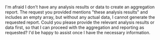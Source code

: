 I'm afraid I don't have any analysis results or data to create an aggregation report. The request you provided mentions "these analysis results" and includes an empty array, but without any actual data, I cannot generate the requested report. Could you please provide the relevant analysis results or data first, so that I can proceed with the aggregation and reporting as requested? I'd be happy to assist once I have the necessary information.